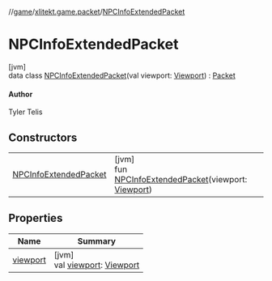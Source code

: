 //[game](../../../index.md)/[xlitekt.game.packet](../index.md)/[NPCInfoExtendedPacket](index.md)

# NPCInfoExtendedPacket

[jvm]\
data class [NPCInfoExtendedPacket](index.md)(val viewport: [Viewport](../../xlitekt.game.actor.player/-viewport/index.md)) : [Packet](../-packet/index.md)

#### Author

Tyler Telis

## Constructors

| | |
|---|---|
| [NPCInfoExtendedPacket](-n-p-c-info-extended-packet.md) | [jvm]<br>fun [NPCInfoExtendedPacket](-n-p-c-info-extended-packet.md)(viewport: [Viewport](../../xlitekt.game.actor.player/-viewport/index.md)) |

## Properties

| Name | Summary |
|---|---|
| [viewport](viewport.md) | [jvm]<br>val [viewport](viewport.md): [Viewport](../../xlitekt.game.actor.player/-viewport/index.md) |

